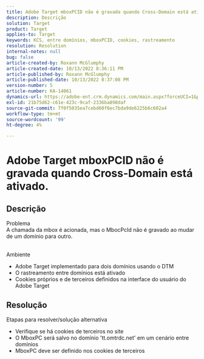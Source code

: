```yaml
---
title: Adobe Target mboxPCID não é gravada quando Cross-Domain está ativado.
description: Descrição
solution: Target
product: Target
applies-to: Target
keywords: KCS, entre domínios, mboxPCID, cookies, rastreamento
resolution: Resolution
internal-notes: null
bug: false
article-created-by: Roxann McGlumphy
article-created-date: 10/13/2022 8:36:11 PM
article-published-by: Roxann McGlumphy
article-published-date: 10/13/2022 8:37:08 PM
version-number: 5
article-number: KA-14061
dynamics-url: https://adobe-ent.crm.dynamics.com/main.aspx?forceUCI=1&pagetype=entityrecord&etn=knowledgearticle&id=3513a2ab-364b-ed11-bba1-000d3a3064b8
exl-id: 21b75d62-c61e-423c-9caf-2336ba898daf
source-git-commit: 7f0f5035ea7cebd60f6ec7bda9de6225b6c602a4
workflow-type: tm+mt
source-wordcount: '99'
ht-degree: 4%

---
```


# Adobe Target mboxPCID não é gravada quando Cross-Domain está ativado.

## Descrição

Problema<br>
A chamada da mbox é acionada, mas o MbocPcId não é gravado ao mudar de um domínio para outro.


<br>Ambiente<br>
- Adobe Target implementado para dois domínios usando o DTM
- O rastreamento entre domínios está ativado
- Cookies próprios e de terceiros definidos na interface do usuário do Adobe Target



## Resolução

Etapas para resolver/solução alternativa
- Verifique se há cookies de terceiros no site
- O MboxPC será salvo no domínio &#39;tt.omtrdc.net&#39; em um cenário entre domínios
- MboxPC deve ser definido nos cookies de terceiros
